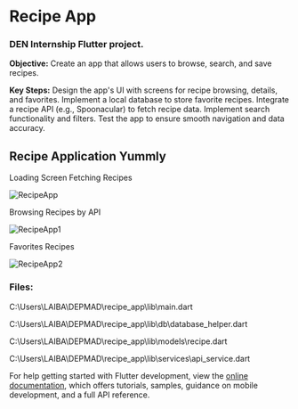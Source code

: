 # Recipe App

<h3>DEN Internship Flutter project.</h3>

<b>Objective:</b> Create an app that allows users to browse, search, and save recipes.

<b>Key Steps:</b>
Design the app's UI with screens for recipe browsing, details, and favorites.
Implement a local database to store favorite recipes.
Integrate a recipe API (e.g., Spoonacular) to fetch recipe data.
Implement search functionality and filters.
Test the app to ensure smooth navigation and data accuracy.


## Recipe Application Yummly


Loading Screen Fetching Recipes

![RecipeApp](https://github.com/user-attachments/assets/d722bdaf-a5b1-41d0-b994-53b4d581c362)


Browsing Recipes by API

![RecipeApp1](https://github.com/user-attachments/assets/90debc69-072e-4e70-8385-06fe140a4fb8)


Favorites Recipes

![RecipeApp2](https://github.com/user-attachments/assets/a09b9ac2-1528-40ae-b801-c9c59e451d82)


<h3>Files:</h3>

C:\Users\LAIBA\DEPMAD\recipe_app\lib\main.dart

C:\Users\LAIBA\DEPMAD\recipe_app\lib\db\database_helper.dart

C:\Users\LAIBA\DEPMAD\recipe_app\lib\models\recipe.dart

C:\Users\LAIBA\DEPMAD\recipe_app\lib\services\api_service.dart



For help getting started with Flutter development, view the
[online documentation](https://docs.flutter.dev/), which offers tutorials,
samples, guidance on mobile development, and a full API reference.
